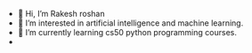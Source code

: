 - 👋 Hi, I’m Rakesh roshan 
- 👀 I’m interested in artificial intelligence and machine learning.
- 🌱 I’m currently learning cs50 python programming courses.
- 
  

<!---
rakesh1392/rakesh1392 is a ✨ special ✨ repository because its `README.md` (this file) appears on your GitHub profile.
You can click the Preview link to take a look at your changes.
--->
